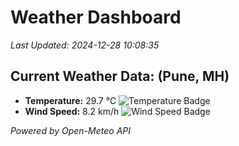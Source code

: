 
# Weather Dashboard

_Last Updated: 2024-12-28 10:08:35_

## Current Weather Data: (Pune, MH)
- **Temperature:** 29.7 °C ![Temperature Badge](https://img.shields.io/badge/Temperature-Medium%20Temp-green)
- **Wind Speed:** 8.2 km/h ![Wind Speed Badge](https://img.shields.io/badge/Wind%20Speed-Low%20Wind-blue)

*Powered by Open-Meteo API*
